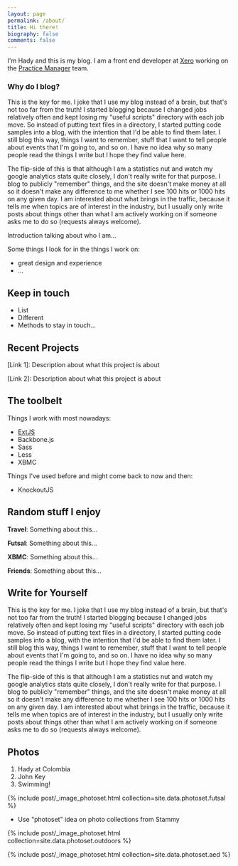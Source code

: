 ```yaml
---
layout: page
permalink: /about/
title: Hi there!
biography: false
comments: false
---
```

I'm Hady and this is my blog. I am a front end developer at [Xero](http://www.xero.com) working on the 
[Practice Manager](https://www.xero.com/nz/practicemanager/) team.

### Why do I blog?
This is the key for me. I joke that I use my blog instead of a brain, but that's not too far from the truth! I started 
blogging because I changed jobs relatively often and kept losing my "useful scripts" directory with each job move. So 
instead of putting text files in a directory, I started putting code samples into a blog, with the intention that I'd 
be able to find them later. I still blog this way, things I want to remember, stuff that I want to tell people about 
events that I'm going to, and so on. I have no idea why so many people read the things I write but I hope they find 
value here.

The flip-side of this is that although I am a statistics nut and watch my google analytics stats quite closely, I 
don't really write for that purpose. I blog to publicly "remember" things, and the site doesn't make money at all 
so it doesn't make any difference to me whether I see 100 hits or 1000 hits on any given day. I am interested about 
what brings in the traffic, because it tells me when topics are of interest in the industry, but I usually only write 
posts about things other than what I am actively working on if someone asks me to do so (requests always welcome).


Introduction talking about who I am...

Some things I look for in the things I work on:
* great design and experience
* ...

## Keep in touch
* List
* Different
* Methods to stay in touch...

## Recent Projects
[Link 1]: Description about what this project is about

[Link 2]: Description about what this project is about

## The toolbelt
Things I work with most nowadays:
* [ExtJS](http://www.sencha.com)
* Backbone.js
* Sass
* Less
* XBMC

Things I've used before and might come back to now and then:
* KnockoutJS
 
## Random stuff I enjoy
**Travel**: Something about this...

**Futsal**: Something about this...

**XBMC**: Something about this...

**Friends**: Something about this...


## Write for Yourself
This is the key for me. I joke that I use my blog instead of a brain, but that's not too far from the truth! I started 
blogging because I changed jobs relatively often and kept losing my "useful scripts" directory with each job move. 
So instead of putting text files in a directory, I started putting code samples into a blog, with the intention that 
I'd be able to find them later. I still blog this way, things I want to remember, stuff that I want to tell people 
about events that I'm going to, and so on. I have no idea why so many people read the things I write but I hope they 
find value here.

The flip-side of this is that although I am a statistics nut and watch my google analytics stats quite closely, I 
don't really write for that purpose. I blog to publicly "remember" things, and the site doesn't make money at all so 
it doesn't make any difference to me whether I see 100 hits or 1000 hits on any given day. I am interested about what 
brings in the traffic, because it tells me when topics are of interest in the industry, but I usually only write posts 
about things other than what I am actively working on if someone asks me to do so (requests always welcome).

## Photos
1. Hady at Colombia
2. John Key
3. Swimming!

{% include post/_image_photoset.html collection=site.data.photoset.futsal %}

* Use "photoset" idea on photo collections from Stammy

{% include post/_image_photoset.html collection=site.data.photoset.outdoors %}

{% include post/_image_photoset.html collection=site.data.photoset.aed %}
